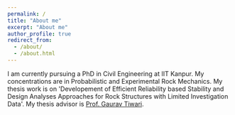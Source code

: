 ```yaml
---
permalink: /
title: "About me"
excerpt: "About me"
author_profile: true
redirect_from: 
  - /about/
  - /about.html
---
```


I am currently pursuing a PhD in Civil Engineering at IIT Kanpur. My concentrations are in Probabilistic and Experimental Rock Mechanics. 
My thesis work is on 'Developement of Efficient Reliability based Stability and Design Analyses  Approaches for Rock Structures with Limited Investigation Data'. 
My thesis advisor is [Prof. Gaurav Tiwari](https://www.iitk.ac.in/new/gaurav-tiwari).
